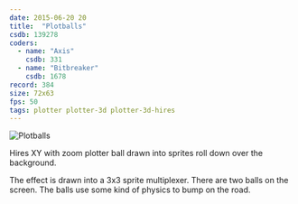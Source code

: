 ```yaml
---
date: 2015-06-20 20
title:  "Plotballs"
csdb: 139278
coders:
  - name: "Axis"
    csdb: 331
  - name: "Bitbreaker"
    csdb: 1678
record: 384
size: 72x63
fps: 50
tags: plotter plotter-3d plotter-3d-hires
---
```

![Plotballs](/c64wrd/censor-design/oxyron/comaland/plotballs.png)

Hires XY with zoom plotter ball drawn into sprites roll down over the background.

<!--more-->

The effect is drawn into a 3x3 sprite multiplexer. There are two balls on the screen. The balls use some kind of physics to bump on the road.
